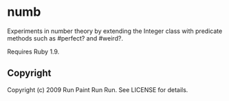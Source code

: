 numb
====

Experiments in number theory by extending the Integer class with predicate
methods such as #perfect? and #weird?.

Requires Ruby 1.9.

Copyright
---------

Copyright (c) 2009 Run Paint Run Run. See LICENSE for details.
